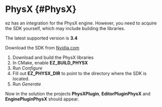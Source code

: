 PhysX {#PhysX}
=====================

ez has an integration for the PhysX engine. However, you need to acquire the SDK yourself, which may include building the libraries.

The latest supported version is **3.4**

Download the SDK from [Nvidia.com](https://developer.nvidia.com/physx-sdk)

1. Download and build the PhysX libraries
2. In CMake, enable **EZ\_BUILD\_PHYSX**
3. Run *Configure*
5. Fill out **EZ\_PHYSX\_DIR** to point to the directory where the SDK is located.
6. Run *Generate*

Now in the solution the projects **PhysXPlugin**, **EditorPluginPhysX** and **EnginePluginPhysX** should appear.